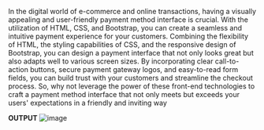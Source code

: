 In the digital world of e-commerce and online transactions, having a visually appealing and user-friendly payment method interface is crucial. With the utilization of HTML, CSS, and Bootstrap, you can create a seamless and intuitive payment experience for your customers. Combining the flexibility of HTML, the styling capabilities of CSS, and the responsive design of Bootstrap, you can design a payment interface that not only looks great but also adapts well to various screen sizes. By incorporating clear call-to-action buttons, secure payment gateway logos, and easy-to-read form fields, you can build trust with your customers and streamline the checkout process. So, why not leverage the power of these front-end technologies to craft a payment method interface that not only meets but exceeds your users' expectations in a friendly and inviting way

**OUTPUT**
![image](https://github.com/nagarjunareddymandati/Payment_Method_interface/assets/97222419/9f94844d-2d38-4f8d-9465-d68d1e3873b9)
